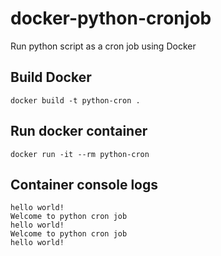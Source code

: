 # docker-python-cronjob
Run python script as a cron job using Docker
## Build Docker
```
docker build -t python-cron .
```
## Run docker container
```
docker run -it --rm python-cron
```
## Container console logs
```
hello world!
Welcome to python cron job
hello world!
Welcome to python cron job
hello world!
```
